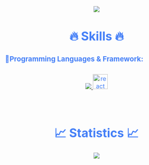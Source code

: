 
<div style=" font-size: medium; color: #447ff7" align=center>

<p  align="center">    
    <img src="https://user-images.githubusercontent.com/73097560/115834477-dbab4500-a447-11eb-908a-139a6edaec5c.gif">   
<br>

# 🔥 Skills 🔥

### 🔹Programming Languages & Framework:ㅤㅤㅤㅤㅤㅤㅤ
<p style="padding:10px;">
    <a href="https://developer.mozilla.org/en-US/docs/Web/JavaScript" target="_blank"> <img src="https://img.icons8.com/color/48/000000/javascript.png"/> </a>
    <img width="40" height="40" src="https://img.icons8.com/officexs/40/react.png" alt="react"/>
</p>

<p  align="center">          
<br>

# 📈 Statistics 📈

<p align="center">
  <a href="https://github.com/vipcodestudio">
    <img src="https://github-readme-stats.vercel.app/api?username=MiqbalF2021&show_icons=true&theme=github_dark&hide_border=true" />
    <!-- <img src="https://github-readme-streak-stats.herokuapp.com/?user=vipcodestudio&theme=github-dark-blue&hide_border=true" />
    <img src="https://activity-graph.herokuapp.com/graph?username=vipcodestudio&theme=react-dark" /> -->
</a>
</p>


<p  align="center">

</div>

